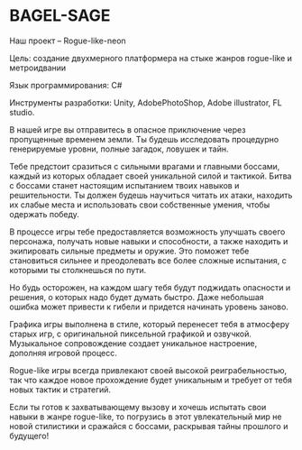 # BAGEL-SAGE
Наш проект – Rogue-like-neon

Цель: создание двухмерного платформера на стыке жанров rogue-like и метроидвании 

Язык программирования: C#

Инструменты разработки: Unity, AdobePhotoShop, Adobe illustrator, FL studio.

В нашей игре вы отправитесь в опасное приключение через пропущенные временем земли. Ты будешь исследовать процедурно генерируемые уровни, полные загадок, ловушек и тайн. 

Тебе предстоит сразиться с сильными врагами и главными боссами, каждый из которых обладает своей уникальной силой и тактикой. Битва с боссами станет настоящим испытанием твоих навыков и решительности. Ты должен будешь научиться читать их атаки, находить их слабые места и использовать свои собственные умения, чтобы одержать победу.

В процессе игры тебе предоставляется возможность улучшать своего персонажа, получать новые навыки и способности, а также находить и экипировать сильные предметы и оружие. Это поможет тебе становиться сильнее и преодолевать все более сложные испытания, с которыми ты столкнешься по пути.

Но будь осторожен, на каждом шагу тебя будут поджидать опасности и решения, о которых надо будет думать быстро. Даже небольшая ошибка может привести к гибели и придется начинать уровень заново.

Графика игры выполнена в стиле, который перенесет тебя в атмосферу старых игр, с оригинальной пиксельной графикой и озвучкой. Музыкальное сопровождение создает уникальное настроение, дополняя игровой процесс.

Rogue-like игры всегда привлекают своей высокой реиграбельностью, так что каждое новое прохождение будет уникальным и требует от тебя новых тактик и стратегий.

Если ты готов к захватывающему вызову и хочешь испытать свои навыки в жанре rogue-like, то погрузись в этот увлекательный мир не новой стилистики и сражайся с боссами, раскрывая тайны прошлого и будущего!
